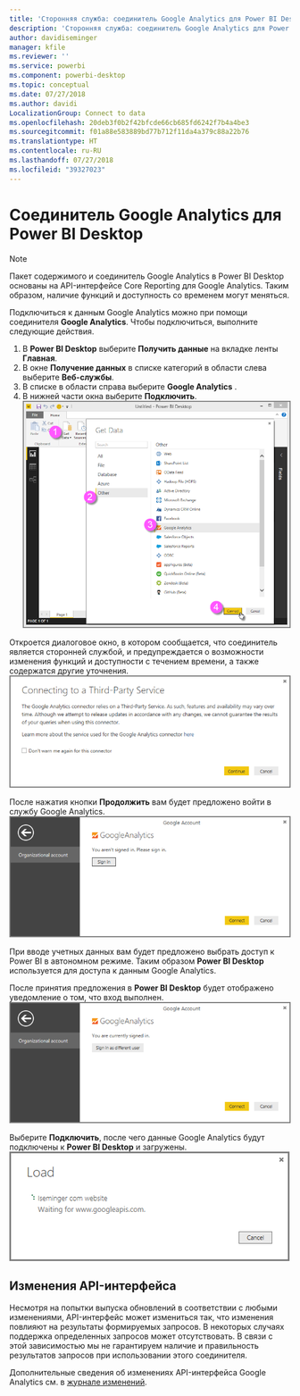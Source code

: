 ```yaml
---
title: 'Сторонняя служба: соединитель Google Analytics для Power BI Desktop'
description: 'Сторонняя служба: соединитель Google Analytics для Power BI Desktop'
author: davidiseminger
manager: kfile
ms.reviewer: ''
ms.service: powerbi
ms.component: powerbi-desktop
ms.topic: conceptual
ms.date: 07/27/2018
ms.author: davidi
LocalizationGroup: Connect to data
ms.openlocfilehash: 20deb3f0b2f42bfcde66cb685fd6242f7b4a4be3
ms.sourcegitcommit: f01a88e583889bd77b712f11da4a379c88a22b76
ms.translationtype: HT
ms.contentlocale: ru-RU
ms.lasthandoff: 07/27/2018
ms.locfileid: "39327023"
---
```

# <a name="google-analytics-connector-for-power-bi-desktop"></a>Соединитель Google Analytics для Power BI Desktop
> [!NOTE]
> Пакет содержимого и соединитель Google Analytics в Power BI Desktop основаны на API-интерфейсе Core Reporting для Google Analytics. Таким образом, наличие функций и доступность со временем могут меняться.
> 
> 

Подключиться к данным Google Analytics можно при помощи соединителя **Google Analytics**. Чтобы подключиться, выполните следующие действия.

1. В **Power BI Desktop** выберите **Получить данные** на вкладке ленты **Главная**.
2. В окне **Получение данных** в списке категорий в области слева выберите **Веб-службы**.
3. В списке в области справа выберите **Google Analytics** .
4. В нижней части окна выберите **Подключить**.  
   ![](media/service-google-analytics-connector/tps_googleanalytics_1.png)

Откроется диалоговое окно, в котором сообщается, что соединитель является сторонней службой, и предупреждается о возможности изменения функций и доступности с течением времени, а также содержатся другие уточнения.  
![](media/service-google-analytics-connector/tps_googleanalytics_2.png)

После нажатия кнопки **Продолжить** вам будет предложено войти в службу Google Analytics.  
![](media/service-google-analytics-connector/tps_googleanalytics_3.png)

При вводе учетных данных вам будет предложено выбрать доступ к Power BI в автономном режиме. Таким образом **Power BI Desktop** используется для доступа к данным Google Analytics.  

После принятия предложения в **Power BI Desktop** будет отображено уведомление о том, что вход выполнен.  
![](media/service-google-analytics-connector/tps_googleanalytics_5.png)

Выберите **Подключить**, после чего данные Google Analytics будут подключены к **Power BI Desktop** и загружены.  
![](media/service-google-analytics-connector/tps_googleanalytics_6.png)

## <a name="changes-to-the-api"></a>Изменения API-интерфейса
Несмотря на попытки выпуска обновлений в соответствии с любыми изменениями, API-интерфейс может измениться так, что изменения повлияют на результаты формируемых запросов. В некоторых случаях поддержка определенных запросов может отсутствовать. В связи с этой зависимостью мы не гарантируем наличие и правильность результатов запросов при использовании этого соединителя.

Дополнительные сведения об изменениях API-интерфейса Google Analytics см. в [журнале изменений](https://developers.google.com/analytics/devguides/changelog).


